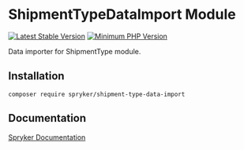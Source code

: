 # ShipmentTypeDataImport Module
[![Latest Stable Version](https://poser.pugx.org/spryker/shipment-type-data-import/v/stable.svg)](https://packagist.org/packages/spryker/shipment-type-data-import)
[![Minimum PHP Version](https://img.shields.io/badge/php-%3E%3D%208.1-8892BF.svg)](https://php.net/)

Data importer for ShipmentType module.

## Installation

```
composer require spryker/shipment-type-data-import
```

## Documentation

[Spryker Documentation](https://docs.spryker.com)

